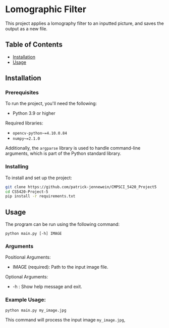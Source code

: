 # Lomographic Filter

This project applies a lomography filter to an inputted picture, and saves the output as a new file. 

## Table of Contents

- [Installation](#installation)
- [Usage](#usage)

## Installation

### Prerequisites
To run the project, you'll need the following:

- Python 3.9 or higher

Required libraries:
- `opencv-python~=4.10.0.84`
- `numpy~=2.1.0`

Additionally, the `argparse` library is used to handle command-line arguments, which is part of the Python standard library.

### Installing

To install and set up the project:
```bash
git clone https://github.com/patrick-jennewein/CMPSCI_5420_Project5
cd CS5420-Project-5
pip install -r requirements.txt
```

## Usage
The program can be run using the following command:

```
python main.py [-h] IMAGE
```
### Arguments
Positional Arguments:
* IMAGE (required): Path to the input image file. 

Optional Arguments:
* -h : Show help message and exit.

### Example Usage:
```
python main.py my_image.jpg
```
This command will process the input image `my_image.jpg`,